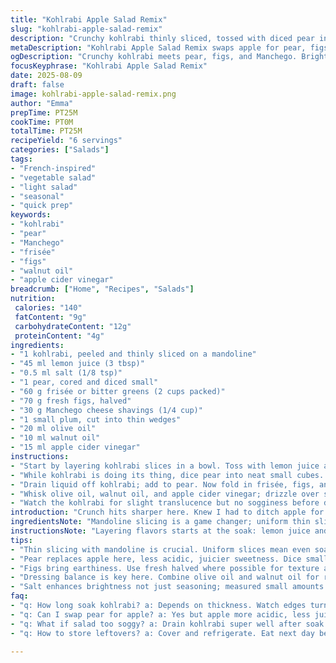 ```yaml
---
title: "Kohlrabi Apple Salad Remix" 
slug: "kohlrabi-apple-salad-remix"
description: "Crunchy kohlrabi thinly sliced, tossed with diced pear instead of apple, plus arugula swapped for frisée. Red grapes swapped for halved fresh figs, lending earthiness. Pecorino replaced by shaved Manchego for nuttier notes. Lemon juice cut back slightly; white wine vinegar now apple cider vinegar. Marinated briefly for texture contrast; oil dressing with olive and walnut oil blend for aromatic depth. Salt gently lifts flavors. Quick, bright, textural contrast salad that wakes you up."
metaDescription: "Kohlrabi Apple Salad Remix swaps apple for pear, figs for grapes, Manchego in place of pecorino—bright, crisp, textured salad with lemon and apple cider vinegar lift."
ogDescription: "Crunchy kohlrabi meets pear, figs, and Manchego. Bright lemon juice soak, walnut oil aroma, crisp bites. A textured salad with sharp, earthy twists."
focusKeyphrase: "Kohlrabi Apple Salad Remix"
date: 2025-08-09
draft: false
image: kohlrabi-apple-salad-remix.png
author: "Emma"
prepTime: PT25M
cookTime: PT0M
totalTime: PT25M
recipeYield: "6 servings"
categories: ["Salads"]
tags:
- "French-inspired"
- "vegetable salad"
- "light salad"
- "seasonal"
- "quick prep"
keywords:
- "kohlrabi"
- "pear"
- "Manchego"
- "frisée"
- "figs"
- "walnut oil"
- "apple cider vinegar"
breadcrumb: ["Home", "Recipes", "Salads"]
nutrition: 
 calories: "140"
 fatContent: "9g"
 carbohydrateContent: "12g"
 proteinContent: "4g"
ingredients:
- "1 kohlrabi, peeled and thinly sliced on a mandoline"
- "45 ml lemon juice (3 tbsp)"
- "0.5 ml salt (1/8 tsp)"
- "1 pear, cored and diced small"
- "60 g frisée or bitter greens (2 cups packed)"
- "70 g fresh figs, halved"
- "30 g Manchego cheese shavings (1/4 cup)"
- "1 small plum, cut into thin wedges"
- "20 ml olive oil"
- "10 ml walnut oil"
- "15 ml apple cider vinegar"
instructions:
- "Start by layering kohlrabi slices in a bowl. Toss with lemon juice and salt; massaging slightly to wake up the veggies. Let sit about 10 to 12 minutes, until edges soften but crisp remains."
- "While kohlrabi is doing its thing, dice pear into neat small cubes. Toss gently with remaining lemon juice to stop browning; drain excess juice if any pools."
- "Drain liquid off kohlrabi; add to pear. Now fold in frisée, figs, and plum wedges carefully, keeping as much shape and crunch intact."
- "Whisk olive oil, walnut oil, and apple cider vinegar; drizzle over salad. Finish by scattering Manchego shavings. Taste and adjust salt if needed. Serve immediately for freshest texture."
- "Watch the kohlrabi for slight translucence but no sogginess before draining; this ensures crisp but not raw bite. Avoid overdressing which wilts greens and dulls bright fruit flavors."
introduction: "Crunch hits sharper here. Knew I had to ditch apple for something juicier yet less acidic — pear. Suddenly a soak in lemon juice doesn’t just preserve but teases out sweetness. Kohlrabi needs that gentle massage; no brute force or it turns limp. Figs came as a happy accident; their deeper earthiness cuts through the bright. Frisée instead of arugula adds a slight bitterness with crunch you don’t expect. Manchego’s a personal favorite twist—richer than pecorino, playful texture. Plum wedges thrown in last for a sweet tang burst between bites. Dressing’s heavier on oils, walnut oil imparting an almost nutty aroma without actual nuts—raises the bar, trust me. Timing is everything; too long and it’s mush, too little and the kohlrabi tastes raw. I eyeball translucence before any draining. Texture contrast: that’s the goal here."
ingredientsNote: "Mandoline slicing is a game changer; uniform thin slices marry flavor and mouthfeel consistently. Substitute pear with crisp apple variety like Honeycrisp if unavailable, but reduce lemon juice to avoid overpowering acidity. Frisée can be swapped with dandelion greens for more bitterness or romaine if subtlety preferred. Fresh figs replaced with halved seedless grapes or chopped dried apricots for falloffs in season. Walnut oil can be replaced with hazelnut or toasted sesame oil for different aroma profiles; olive oil stable backbone. Manchego can be swapped with aged Gouda or sharp Provolone—texture and flavor shift but will still carry the savory factor. Plum optional; green apple slices work but expect more tartness. Common kitchen traps: over dipping kohlrabi makes salad soggy; always drain before combining. If no mandoline, use a sharp knife but slice as thin as possible. Flourish with fresh cracked pepper or microgreens for extra kick."
instructionsNote: "Layering flavors starts at the soak: lemon juice and salt coax kohlrabi’s raw edge away without losing crunch. Massage gently but firmly, you’re waking the veg, not bruising it. Keep a close eye on color change; when edges start looking translucent but center still firm, ready to move on. Drain well here—excess liquid ruins texture and dilutes dressing. Toss pear in remaining lemon, the natural enzyme fight against browning crucial—don’t forget draining here too to avoid watery salad. Add fruits and greens delicately; not a brutal mix, we want contrast in texture, not puree. Dressing—blend oils and vinegar well so flavors marry before adding. Drizzle over salad as bite-sized treat, not pool soaks. Finishing with cheese shavings last preserves their texture against acid and moisture. Taste before serving; salt to brightness. Timing is flexible; some prefer immediate eating, others like 5 minutes rest—try both, note your preference. Keeping salad cool but not fridge cold is key—the warmth unlocks flavor, cool retains bite."
tips:
- "Thin slicing with mandoline is crucial. Uniform slices mean even soak and consistent texture. Without mandoline, sharp knife but shave thin thin, keep size consistent. Thickness impacts soak time; too thick means raw, too thin mushy. Watch edges for translucence Not too long in lemon and salt or softens past snap. Drain liquid well after soak to avoid soggy salad; excess water dulls dressing impact."
- "Pear replaces apple here, less acidic, juicier sweetness. Dice small, keeps bite manageable and prevents overwhelming pear flavor. Toss pear gently in reserved lemon juice to slow browning enzymes. Drain pear too or risk watery mix. Substitute options: Honeycrisp apple works but reduce lemon juice since apple can be tart. Plum wedges optional but add sweet tang and color contrast; skip if textures conflict with preference."
- "Figs bring earthiness. Use fresh halved where possible for texture and flavor balance. Seedless grapes can fill in seasons when figs unavailable; dried apricots chopped too but soften texture, shift sweetness profile. Add fruits last and fold gently; avoid bruising or pureeing fruit with greens. This preserves individual texture and mouthfeel contrast."
- "Dressing balance is key here. Combine olive oil and walnut oil for rich aroma that doesn’t overpower. Walnut oil simulates nutty flavor without nuts, useful for allergy-friendly version. Apple cider vinegar replaced white wine vinegar for softer acidity, better fruit alignment. Whisk well before drizzle; oil-vinegar separate fast otherwise. Avoid overdressing or greens wilt, fruit dulls. Less is more, mindful splash."
- "Salt enhances brightness not just seasoning; measured small amounts as acid and fruit natural sweetness create layers. Taste salad at finish before adjustment. Timing matters; kohlrabi soak varies by slice thickness and freshness. Watch texture not clock. Over-soaked turns mush, under-soaked tastes raw. Cool room temperature best for serving, warmth releases aromas but fridge cold flattens tastes. Fresh cracked pepper or microgreens optional finish for bite and color pop."
faq:
- "q: How long soak kohlrabi? a: Depends on thickness. Watch edges turn translucent, center still firm. Usually 10-12 mins. Not too short raw bite, not too long limp mush. Drain well after. If no time, slice thinner, less soak."
- "q: Can I swap pear for apple? a: Yes but apple more acidic, less juicy. Use crisp variety, slice thin, reduce lemon juice to avoid overpower. Honeycrisp best for replacing here. Plum wedges optional, more tart if used."
- "q: What if salad too soggy? a: Drain kohlrabi super well after soak. Excess water ruins texture and dressing. Avoid over-soaking. Use mandoline or sharp knife thin slices for quicker soak. Serve immediately or within short rest."
- "q: How to store leftovers? a: Cover and refrigerate. Eat next day best for crunch but expect slight softening. Keep dressing separate if possible or toss fresh. Avoid freezer for fresh salad. Wrap tightly to retain aroma but not too cold, fridge chill dulls flavors."

---
```


